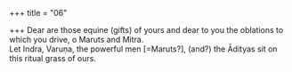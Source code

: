 +++
title = "06"

+++
Dear are those equine (gifts) of yours and dear to you the oblations to  which you drive, o Maruts and Mitra.  
Let Indra, Varuṇa, the powerful men [=Maruts?], (and?) the Ādityas sit  on this ritual grass of ours.  